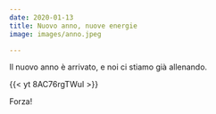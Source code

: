 ```yaml
---
date: 2020-01-13
title: Nuovo anno, nuove energie
image: images/anno.jpeg

---
```


Il nuovo anno è arrivato, e noi ci stiamo già allenando.

{{< yt 8AC76rgTWuI >}}

Forza!